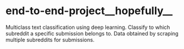 # end-to-end-project__hopefully__
Multiclass text classification using deep learning.
Classify to which subreddit a specific submission belongs to. Data obtained by scraping multiple subreddits for submissions. 
